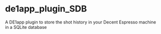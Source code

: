 # de1app_plugin_SDB
A DE1app plugin to store the shot history in your Decent Espresso machine in a SQLite database
